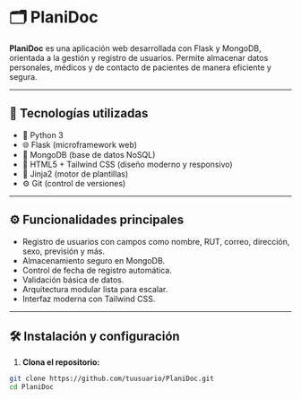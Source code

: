 # 🗂️ PlaniDoc

**PlaniDoc** es una aplicación web desarrollada con Flask y MongoDB, orientada a la gestión y registro de usuarios. Permite almacenar datos personales, médicos y de contacto de pacientes de manera eficiente y segura.

---

## 🚀 Tecnologías utilizadas

- 🐍 Python 3
- 🌐 Flask (microframework web)
- 🍃 MongoDB (base de datos NoSQL)
- 🎨 HTML5 + Tailwind CSS (diseño moderno y responsivo)
- 🧠 Jinja2 (motor de plantillas)
- ⚙️ Git (control de versiones)

---

## ⚙️ Funcionalidades principales

- Registro de usuarios con campos como nombre, RUT, correo, dirección, sexo, previsión y más.
- Almacenamiento seguro en MongoDB.
- Control de fecha de registro automática.
- Validación básica de datos.
- Arquitectura modular lista para escalar.
- Interfaz moderna con Tailwind CSS.

---

## 🛠️ Instalación y configuración

1. **Clona el repositorio:**

```bash
git clone https://github.com/tuusuario/PlaniDoc.git
cd PlaniDoc
